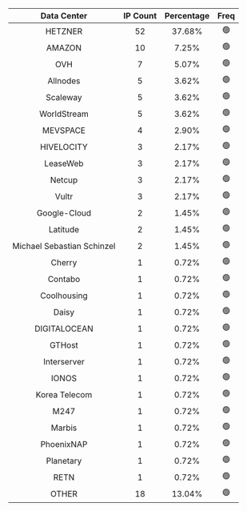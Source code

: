 | Data Center | IP Count | Percentage | Freq |
|:------------:|:--------:|:-----------:|:-----:|
| HETZNER | 52 | 37.68% | 🟢 |
| AMAZON | 10 | 7.25% | 🟢 |
| OVH | 7 | 5.07% | 🟢 |
| Allnodes | 5 | 3.62% | 🟢 |
| Scaleway | 5 | 3.62% | 🟢 |
| WorldStream | 5 | 3.62% | 🟢 |
| MEVSPACE | 4 | 2.90% | 🟢 |
| HIVELOCITY | 3 | 2.17% | 🟢 |
| LeaseWeb | 3 | 2.17% | 🟢 |
| Netcup | 3 | 2.17% | 🟢 |
| Vultr | 3 | 2.17% | 🟢 |
| Google-Cloud | 2 | 1.45% | 🟢 |
| Latitude | 2 | 1.45% | 🟢 |
| Michael Sebastian Schinzel | 2 | 1.45% | 🟢 |
| Cherry | 1 | 0.72% | 🟢 |
| Contabo | 1 | 0.72% | 🟢 |
| Coolhousing | 1 | 0.72% | 🟢 |
| Daisy | 1 | 0.72% | 🟢 |
| DIGITALOCEAN | 1 | 0.72% | 🟢 |
| GTHost | 1 | 0.72% | 🟢 |
| Interserver | 1 | 0.72% | 🟢 |
| IONOS | 1 | 0.72% | 🟢 |
| Korea Telecom | 1 | 0.72% | 🟢 |
| M247 | 1 | 0.72% | 🟢 |
| Marbis | 1 | 0.72% | 🟢 |
| PhoenixNAP | 1 | 0.72% | 🟢 |
| Planetary | 1 | 0.72% | 🟢 |
| RETN | 1 | 0.72% | 🟢 |
| OTHER | 18 | 13.04% | 🟢 |